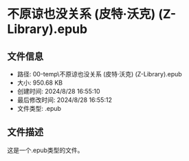 ﻿# 不原谅也没关系 (皮特·沃克) (Z-Library).epub

## 文件信息
- 路径: 00-temp\不原谅也没关系 (皮特·沃克) (Z-Library).epub
- 大小: 950.68 KB
- 创建时间: 2024/8/28 16:55:10
- 最后修改时间: 2024/8/28 16:55:12
- 文件类型: .epub

## 文件描述
这是一个.epub类型的文件。


